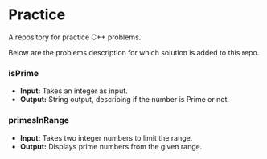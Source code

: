 # Practice
A repository for practice C++ problems.

Below are the problems description for which solution is added to this repo.
### isPrime
* **Input:** Takes an integer as input.
* **Output:** String output, describing if the number is Prime or not.
### primesInRange
* **Input:** Takes two integer numbers to limit the range.
* **Output:** Displays prime numbers from the given range.

